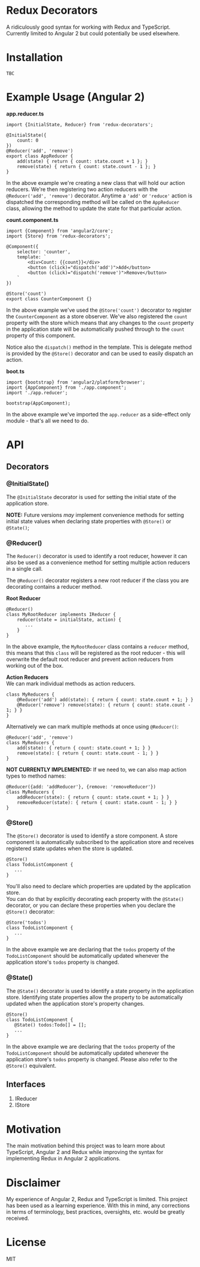 # Redux Decorators

A ridiculously good syntax for working with Redux and TypeScript.  Currently limited to Angular 2 but could potentially be used elsewhere.

# Installation

`TBC`

# Example Usage (Angular 2)

**app.reducer.ts**
```
import {InitialState, Reducer} from 'redux-decorators';

@InitialState({
    count: 0
})
@Reducer('add', 'remove')
export class AppReducer {
    add(state) { return { count: state.count + 1 }; }
    remove(state) { return { count: state.count - 1 }; }
}
```
In the above example we're creating a new class that will hold our action
reducers.  We're then registering two action reducers with the `@Reducer('add', 'remove')` decorator.  Anytime a `'add'` or `'reduce'` action is dispatched the
corresponding method will be called on the `AppReducer` class, allowing the
method to update the state for that particular action.

**count.component.ts**
```
import {Component} from 'angular2/core';
import {Store} from 'redux-decorators';

@Component({
    selector: 'counter',
    template: `
        <div>Count: {{count}}</div>
        <button (click)="dispatch('add')">Add</button>
        <button (click)="dispatch('remove')">Remove</button>
    `
})

@Store('count')
export class CounterComponent {}
```

In the above example we've used the `@Store('count')` decorator to register the
`CounterComponent` as a store observer.  We've also registered the `count` property
with the store which means that any changes to the `count` property in the application
state will be automatically pushed through to the `count` property of this
component.

Notice also the `dispatch()` method in the template.  This is delegate method is
 provided by the `@Store()` decorator and can be used to easily dispatch an action.  

**boot.ts**
```
import {bootstrap} from 'angular2/platform/browser';
import {AppComponent} from './app.component';
import './app.reducer';

bootstrap(AppComponent);
```

In the above example we've imported the `app.reducer` as a side-effect only
module - that's all we need to do.

# API

## Decorators

### @InitialState()

The `@InitialState` decorator is used for setting the initial state of the
application store.

**NOTE:** Future versions *may* implement convenience methods for setting initial
state values when declaring state properties with `@Store()` or `@State()`;

### @Reducer()
The `Reducer()` decorator is used to identify a root reducer, however it can also
be used as a convenience method for setting multiple action reducers in a single call.  

The `@Reducer()` decorator registers a new root reducer if the class you are
decorating contains a reducer method.

**Root Reducer**
```
@Reducer()
class MyRootReducer implements IReducer {
    reducer(state = initialState, action) {
       ...
    }
}
```

In the above example, the `MyRootReducer` class contains a `reducer` method,
this means that this `class` will be registered as the root reducer - this will
overwrite the default root reducer and prevent action reducers from working out
of the box.

**Action Reducers**  
We can mark individual methods as action reducers.
```
class MyReducers {
    @Reducer('add') add(state): { return { count: state.count + 1; } }
    @Reducer('remove') remove(state): { return { count: state.count - 1; } }
}
```

Alternatively we can mark multiple methods at once using `@Reducer()`:

```
@Reducer('add', 'remove')
class MyReducers {
    add(state): { return { count: state.count + 1; } }
    remove(state): { return { count: state.count - 1; } }
}
```

**NOT CURRENTLY IMPLEMENTED:** If we need to, we can also map action types to method names:

```
@Reducer({add: 'addReducer'}, {remove: 'removeReducer'})
class MyReducers {
    addReducer(state): { return { count: state.count + 1; } }
    removeReducer(state): { return { count: state.count - 1; } }
}
```

### @Store()
The `@Store()` decorator is used to identify a store component.  A store component
is automatically subscribed to the application store and receives registered
state updates when the store is updated.

```
@Store()
class TodoListComponent {
   ...
}
```

You'll also need to declare which properties are updated by the application store.  
You can do that by explicitly decorating each property with the `@State()` decorator,
or you can declare these properties when you declare the `@Store()` decorator:  

```
@Store('todos')
class TodoListComponent {
   ...
}
```

In the above example we are declaring that the `todos` property of the
`TodoListComponent` should be automatically updated whenever the application
store's `todos` property is changed.

### @State()

The `@State()` decorator is used to identify a state property in the application
 store.  Identifying state properties allow the property to be automatically
 updated when the application store's property changes.

```
@Store()
class TodoListComponent {
   @State() todos:Todo[] = [];
   ...
}
```

In the above example we are declaring that the `todos` property of the
`TodoListComponent` should be automatically updated whenever the application
store's `todos` property is changed.  Please also refer to the `@Store()`
equivalent.

## Interfaces

1. IReducer
2. IStore

# Motivation
The main motivation behind this project was to learn more about TypeScript, Angular 2 and Redux while improving the syntax for implementing Redux in Angular 2 applications.

# Disclaimer
My experience of Angular 2, Redux and TypeScript is limited.  This project has
been used as a learning experience.  With this in mind, any corrections in terms
of terminology, best practices, oversights, etc. would be greatly received.

# License

MIT
